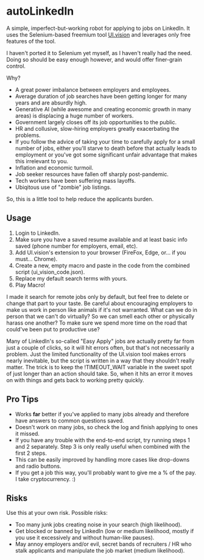 # autoLinkedIn

A simple, imperfect-but-working robot for applying to jobs on LinkedIn. It uses the Selenium-based freemium tool [UI.vision](https://UI.vision) and leverages only free features of the tool.

I haven't ported it to Selenium yet myself, as I haven't really had the need. Doing so should be easy enough however, and would offer finer-grain control.

Why? 
  - A great power imbalance between employers and employees.
  - Average duration of job searches have been getting longer for many years and are absurdly high.
  - Generative AI (while awesome and creating economic growth in many areas) is displacing a huge number of workers.
  - Government largely closes off its job opportunities to the public.
  - HR and collusive, slow-hiring employers greatly exacerbating the problems.
  - If you follow the advice of taking your time to carefully apply for a small number of jobs, either you'll starve to death before that actually leads to employment or you've got some significant unfair advantage that makes this irrelevant to you.
  - Inflation and economic turmoil.
  - Job seeker resources have fallen off sharply post-pandemic.
  - Tech workers have been suffering mass layoffs.
  - Ubiqitous use of "zombie" job listings.

So, this is a little tool to help reduce the applicants burden. 

## Usage

  1. Login to LinkedIn.
  2. Make sure you have a saved resume available and at least basic info saved (phone number for employers, email, etc).
  3. Add UI.vision's extension to your browser (FireFox, Edge, or... if you must... Chrome).
  4. Create a new, empty macro and paste in the code from the combined script (ui_vision_code.json).
  5. Replace my default search terms with yours. 
  6. Play Macro!

I made it search for remote jobs only by default, but feel free to delete or change that part to your taste. Be careful about encouraging employers to make us work in person like animals if it's not warranted. What can we do in person that we can't do virtually? So we can smell each other or physically harass one another? To make sure we spend more time on the road that could've been put to productive use?

Many of LinkedIn's so-called "Easy Apply" jobs are actually pretty far from just a couple of clicks, so it will hit errors often, but that's not necessarily a problem. Just the limited functionality of the UI.vision tool makes errors nearly inevitable, but the script is written in a way that they shouldn't really matter. The trick is to keep the !TIMEOUT_WAIT variable in the sweet spot of just longer than an action should take. So, when it hits an error it moves on with things and gets back to working pretty quickly.

## Pro Tips

  - Works **far** better if you've applied to many jobs already and therefore have answers to common questions saved.
  - Doesn't work on many jobs, so check the log and finish applying to ones it missed.
  - If you have any trouble with the end-to-end script, try running steps 1 and 2 separately. Step 3 is only really useful when combined with the first 2 steps. 
  - This can be easily improved by handling more cases like drop-downs and radio buttons.
  - If you get a job this way, you'll probably want to give me a % of the pay. I take cryptocurrency. :)

## Risks 

Use this at your own risk. Possible risks:
  - Too many junk jobs creating noise in your search (high likelihood).
  - Get blocked or banned by LinkedIn (low or medium likelihood, mostly if you use it excessively and without human-like pauses).
  - May annoy employers and/or evil, secret bands of recruiters / HR who stalk applicants and manipulate the job market (medium likelihood). 
